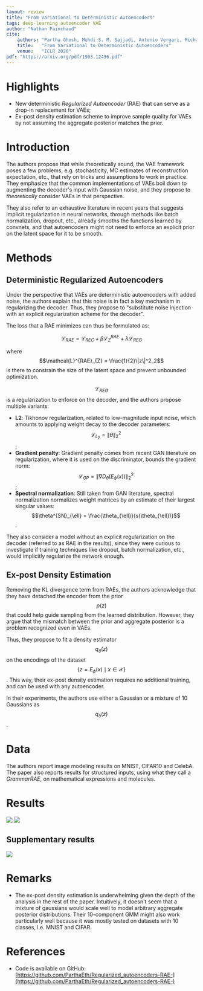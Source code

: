 ```yaml
---
layout: review
title: "From Variational to Deterministic Autoencoders"
tags: deep-learning autoencoder VAE
author: "Nathan Painchaud"
cite:
    authors: "Partha Ghosh, Mehdi S. M. Sajjadi, Antonio Vergari, Michael Black, Bernhard Schölkopf"
    title:   "From Variational to Deterministic Autoencoders"
    venue:   "ICLR 2020"
pdf: "https://arxiv.org/pdf/1903.12436.pdf"
---
```



# Highlights
- New deterministic *Regularized Autoencoder* (RAE) that can serve as a drop-in replacement for VAEs;
- Ex-post density estimation scheme to improve sample quality for VAEs by not assuming the aggregate posterior matches
the prior.


# Introduction
The authors propose that while theoretically sound, the VAE framework poses a few problems, e.g. stochasticity, MC
estimates of reconstruction expectation, etc., that rely on tricks and assumptions to work in practice. They emphasize
that the common implementations of VAEs boil down to augmenting the decoder's input with Gaussian noise, and they
propose to *theoretically* consider VAEs in that perspective.

They also refer to an exhaustive literature in recent years that suggests implicit regularization in neural networks,
through methods like batch normalization, dropout, etc., already smooths the functions learned by convnets, and that
autoencoders might not need to enforce an explicit prior on the latent space for it to be smooth.


# Methods

## Deterministic Regularized Autoencoders
Under the perspective that VAEs are deterministic autoencoders with added noise, the authors explain that this noise is
in fact a key mechanism in regularizing the decoder. Thus, they propose to "substitute noise injection with an explicit
regularization scheme for the decoder".

The loss that a RAE minimizes can thus be formulated as:

$$
\mathcal{L}_{RAE} = \mathcal{L}_{REC} + \beta \mathcal{L}^{RAE}_{Z} + \lambda \mathcal{L}_{REG}
$$

where $$\mathcal{L}^{RAE}_{Z} = \frac{1}{2}\|z\|^2_2$$ is there to constrain the size of the latent space and prevent
unbounded optimization.

$$\mathcal{L}_{REG}$$ is a regularization to enforce on the decoder, and the authors propose multiple variants:
- **L2**: Tikhonov regularization, related to low-magnitude input noise, which amounts to applying weight decay to the
decoder parameters: $$\mathcal{L}_{L_2} = \|\theta\|^2_2$$;
- **Gradient penalty**: Gradient penalty comes from recent GAN literature on regularization, where it is used on the
discriminator, bounds the gradient norm: $$\mathcal{L}_{GP} = \|\nabla D_{\theta}(E_{\phi}(x))\|^2_2$$;
- **Spectral normalization**: Still taken from GAN literature, spectral normalization normalizes weight matrices by an
estimate of their largest singular values: $$\theta^{SN}_{\ell} = \frac{\theta_{\ell}}{s(\theta_{\ell})}$$.

They also consider a model without an explicit regularization on the decoder (referred to as RAE in the results), since
they were curious to investigate if training techniques like dropout, batch normalization, etc., would implicitly
regularize the network enough.

## Ex-post Density Estimation
Removing the KL divergence term from RAEs, the authors acknowledge that they have detached the encoder from the prior
$$p(z)$$ that could help guide sampling from the learned distribution. However, they argue that the mismatch between the
prior and aggregate posterior is a problem recognized even in VAEs.

Thus, they propose to fit a density estimator $$q_{\delta}(z)$$ on the encodings of the dataset
$$\{ z = E_{\phi}(x) \mid x \in \mathcal{X} \}$$. This way, their ex-post density estimation requires no additional
training, and can be used with any autoencoder.

In their experiments, the authors use either a Gaussian or a mixture of 10 Gaussians as $$q_{\delta}(z)$$.

# Data
The authors report image modeling results on MNIST, CIFAR10 and CelebA. The paper also reports results for structured
inputs, using what they call a *GrammarRAE*, on mathematical expressions and molecules.

# Results

![](/article/images/VariationalToDeterministicAE/figure1.jpg)
![](/article/images/VariationalToDeterministicAE/table1.jpg)

## Supplementary results

![](/article/images/VariationalToDeterministicAE/figure12.jpg)


# Remarks
- The ex-post density estimation is underwhelming given the depth of the analysis in the rest of the paper. Intuitively,
it doesn't seem that a mixture of gaussians would scale well to model arbitrary aggregate posterior distributions. Their
10-component GMM might also work particularly well because it was mostly tested on datasets with 10 classes, i.e. MNIST
and CIFAR.


# References
- Code is available on GitHub: [https://github.com/ParthaEth/Regularized_autoencoders-RAE-](https://github.com/ParthaEth/Regularized_autoencoders-RAE-)